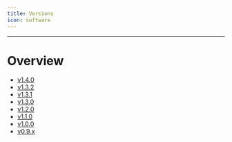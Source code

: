 ```yaml
---
title: Versions
icon: software
---
```

---
# Overview 

<!--
Informationen ergänzen!
-->
- [v1.4.0](/stable/)
- [v1.3.2](v1.3.2/index.md)
- [v1.3.1](v1.3.1/index.md)
- [v1.3.0](v1.3.0/index.md)
- [v1.2.0](v1.2.0/index.md)
- [v1.1.0](v1.1.0/index.md)
- [v1.0.0](v1.0.0/index.md)
- [v0.9.x](/oldstable/)